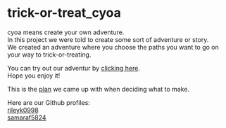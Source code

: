 # trick-or-treat_cyoa  
cyoa means create your own adventure.  
In this project we were told to create some sort of adventure or story.  
We created an adventure where you choose the paths you want to go on your way to trick-or-treating.  
  
You can try out our adventur by [clicking here](start.md).  
Hope you enjoy it!  
  
This is the [plan](https://docs.google.com/drawings/d/1v4qJbEc4jCAuaTBWQwKTq9gZkw_JK77jX25KaeQ-2rk/edit?ts=5bd9ad2b) we came up with when deciding what to make.  
  
Here are our Github profiles:  
[rileyk0998](https://github.com/rileyk0998)  
[samaraf5824](https://github.com/samaraf5824)  
